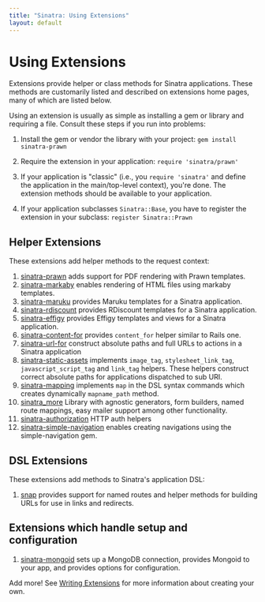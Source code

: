```yaml
---
title: "Sinatra: Using Extensions"
layout: default
---
```


Using Extensions
================

Extensions provide helper or class methods for Sinatra applications.
These methods are customarily listed and described on extensions home
pages, many of which are listed below.

Using an extension is usually as simple as installing a gem or library
and requiring a file. Consult these steps if you run into problems:

  1. Install the gem or vendor the library with your project:
     `gem install sinatra-prawn`

  2. Require the extension in your application: `require 'sinatra/prawn'`

  3. If your application is "classic" (i.e., you `require 'sinatra'` and
     define the application in the main/top-level context), you're done.
     The extension methods should be available to your application.

  4. If your application subclasses `Sinatra::Base`, you have to register the
     extension in your subclass: `register Sinatra::Prawn`

## Helper Extensions

These extensions add helper methods to the request context:

1. [sinatra-prawn](http://github.com/sbfaulkner/sinatra-prawn/)
   adds support for PDF rendering with Prawn templates.
1. [sinatra-markaby](http://github.com/sbfaulkner/sinatra-markaby/)
   enables rendering of HTML files using markaby templates.
1. [sinatra-maruku](http://github.com/wbzyl/sinatra-maruku/)
   provides Maruku templates for a Sinatra application.
1. [sinatra-rdiscount](http://github.com/wbzyl/sinatra-rdiscount/)
   provides RDiscount templates for a Sinatra application.
1. [sinatra-effigy](http://github.com/dancroak/sinatra-effigy/)
   provides Effigy templates and views for a Sinatra application.
1. [sinatra-content-for](http://github.com/foca/sinatra-content-for/)
   provides `content_for` helper similar to Rails one.
1. [sinatra-url-for](http://github.com/emk/sinatra-url-for/)
   construct absolute paths and full URLs to actions
   in a Sinatra application
1. [sinatra-static-assets](http://github.com/wbzyl/sinatra-static-assets/)
   implements `image_tag`, `stylesheet_link_tag`, `javascript_script_tag`
   and `link_tag` helpers. These helpers construct correct absolute paths
   for applications dispatched to sub URI.
1. [sinatra-mapping](http://github.com/hallison/sinatra-mapping/)
   implements `map` in the DSL syntax commands which creates dynamically
   `mapname_path` method.
1. [sinatra\_more](http://github.com/nesquena/sinatra_more) Library with agnostic generators,
   form builders, named route mappings, easy mailer support among other functionality.
1. [sinatra-authorization](http://github.com/integrity/sinatra-authorization)
   HTTP auth helpers
1. [sinatra-simple-navigation](http://github.com/andi/sinatra-simple-navigation) enables creating
   navigations using the simple-navigation gem.

## DSL Extensions

These extensions add methods to Sinatra's application DSL:

1. [snap](http://github.com/bcarlso/snap/)
   provides support for named routes and helper methods for building URLs for
   use in links and redirects.

## Extensions which handle setup and configuration

1. [sinatra-mongoid](http://github.com/dancroak/sinatra-mongoid)
   sets up a MongoDB connection, provides Mongoid to your app, and
   provides options for configuration.

Add more! See [Writing Extensions](extensions.html) for more information
about creating your own.
